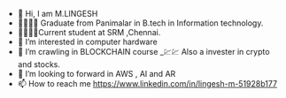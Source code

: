 - 👋 Hi, I am M.LINGESH
- 👨‍🎓👨‍🎓 Graduate from Panimalar in B.tech in Information technology.
- 👨‍🎓👨‍🎓Current student at SRM ,Chennai.
- 👀 I’m interested in computer hardware
- 🌱 I’m crawling in BLOCKCHAIN course 
_💹💹 Also a invester in crypto and stocks.
- 💞️ I’m looking to forward in AWS , AI and AR
- 📫 How to reach me 
https://www.linkedin.com/in/lingesh-m-51928b177
<!---
Lingeshm22/Lingeshm22 is a ✨ special ✨ repository because its `README.md` (this file) appears on your GitHub profile.
You can click the Preview link to take a look at your changes.
--->
